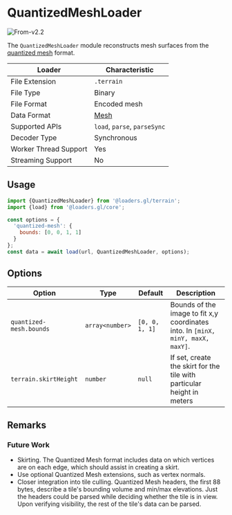 # QuantizedMeshLoader

<p class="badges">
  <img src="https://img.shields.io/badge/From-v2.2-blue.svg?style=flat-square" alt="From-v2.2" /> 
</p>

The `QuantizedMeshLoader` module reconstructs mesh surfaces from the [quantized
mesh][quantized_mesh] format.

[quantized_mesh]: https://github.com/CesiumGS/quantized-mesh

| Loader                | Characteristic                                |
| --------------------- | --------------------------------------------- |
| File Extension        | `.terrain`                                    |
| File Type             | Binary                                        |
| File Format           | Encoded mesh                                  |
| Data Format           | [Mesh](/docs/specifications/category-mesh) |
| Supported APIs        | `load`, `parse`, `parseSync`                  |
| Decoder Type          | Synchronous                                   |
| Worker Thread Support | Yes                                           |
| Streaming Support     | No                                            |

## Usage

```js
import {QuantizedMeshLoader} from '@loaders.gl/terrain';
import {load} from '@loaders.gl/core';

const options = {
  'quantized-mesh': {
    bounds: [0, 0, 1, 1]
  }
};
const data = await load(url, QuantizedMeshLoader, options);
```

## Options

| Option                  | Type            | Default        | Description                                                                     |
| ----------------------- | --------------- | -------------- | ------------------------------------------------------------------------------- |
| `quantized-mesh.bounds` | `array<number>` | `[0, 0, 1, 1]` | Bounds of the image to fit x,y coordinates into. In `[minX, minY, maxX, maxY]`. |
| `terrain.skirtHeight`   | `number`        | `null`         | If set, create the skirt for the tile with particular height in meters          |

## Remarks

### Future Work

- Skirting. The Quantized Mesh format includes data on which vertices are on each edge, which should assist in creating a skirt.
- Use optional Quantized Mesh extensions, such as vertex normals.
- Closer integration into tile culling. Quantized Mesh headers, the first 88 bytes, describe a tile's bounding volume and min/max elevations. Just the headers could be parsed while deciding whether the tile is in view. Upon verifying visibility, the rest of the tile's data can be parsed.
